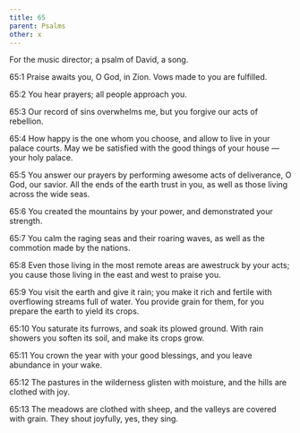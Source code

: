 ```yaml
---
title: 65
parent: Psalms
other: x
---
```



For the music director; a psalm of David, a song.


<a name="65:1">65:1</a> Praise awaits you, O God, in Zion.
Vows made to you are fulfilled.

<a name="65:2">65:2</a> You hear prayers;
all people approach you.

<a name="65:3">65:3</a> Our record of sins overwhelms me,
but you forgive our acts of rebellion.

<a name="65:4">65:4</a> How happy is the one whom you choose,
and allow to live in your palace courts.
May we be satisfied with the good things of your house — 
your holy palace.

<a name="65:5">65:5</a> You answer our prayers by performing awesome acts of deliverance,
O God, our savior.
All the ends of the earth trust in you,
as well as those living across the wide seas.

<a name="65:6">65:6</a> You created the mountains by your power,
and demonstrated your strength.

<a name="65:7">65:7</a> You calm the raging seas
and their roaring waves,
as well as the commotion made by the nations.

<a name="65:8">65:8</a> Even those living in the most remote areas are awestruck by your acts;
you cause those living in the east and west to praise you.

<a name="65:9">65:9</a> You visit the earth and give it rain;
you make it rich and fertile
with overflowing streams full of water.
You provide grain for them,
for you prepare the earth to yield its crops.

<a name="65:10">65:10</a> You saturate its furrows,
and soak its plowed ground.
With rain showers you soften its soil,
and make its crops grow.

<a name="65:11">65:11</a> You crown the year with your good blessings,
and you leave abundance in your wake.

<a name="65:12">65:12</a> The pastures in the wilderness glisten with moisture,
and the hills are clothed with joy.

<a name="65:13">65:13</a> The meadows are clothed with sheep,
and the valleys are covered with grain.
They shout joyfully, yes, they sing.